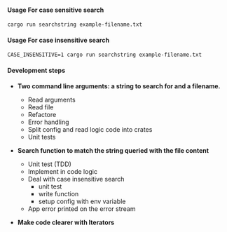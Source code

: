 #### Usage For case sensitive search
`cargo run searchstring example-filename.txt`

#### Usage For case insensitive search
`CASE_INSENSITIVE=1 cargo run searchstring example-filename.txt`

#### Development steps
* __Two command line arguments: a string to search for and a filename.__
    * Read arguments
    * Read file
    * Refactore
    * Error handling
    * Split config and read logic code into crates
    * Unit tests

* __Search function to match the string queried with the file content__
    * Unit test (TDD)
    * Implement in code logic
    * Deal with case insensitive search
        * unit test
        * write function
        * setup config with env variable 
    * App error printed on the error stream

* __Make code clearer with Iterators__